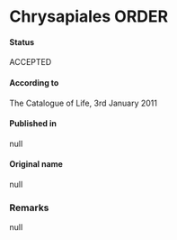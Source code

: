 Chrysapiales ORDER
=======

#### Status
ACCEPTED

#### According to
The Catalogue of Life, 3rd January 2011

#### Published in
null

#### Original name
null

### Remarks
null